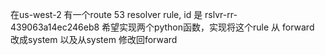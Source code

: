 在us-west-2 有一个route 53 resolver rule, id 是 rslvr-rr-439063a14ec246eb8
希望实现两个python函数，实现将这个rule 从 forward 改成system 以及从system 修改回forward